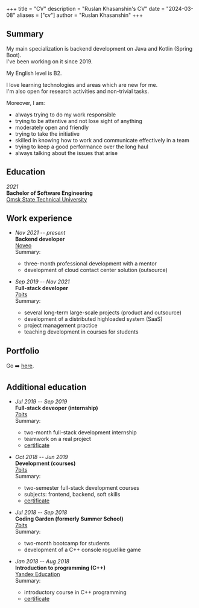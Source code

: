 +++
title = "CV"
description = "Ruslan Khasanshin's CV"
date = "2024-03-08"
aliases = ["cv"]
author = "Ruslan Khasanshin"
+++

## Summary

My main specialization is backend development on Java and Kotlin (Spring Boot).\
I've been working on it since 2019.

My English level is B2.

I love learning technologies and areas which are new for me.\
I'm also open for research activities and non-trivial tasks.

Moreover, I am:
- always trying to do my work responsible
- trying to be attentive and not lose sight of anything
- moderately open and friendly
- trying to take the initiative
- skilled in knowing how to work and communicate effectively in a team
- trying to keep a good performance over the long haul
- always talking about the issues that arise

## Education

*2021*\
**Bachelor of Software Engineering**\
[Omsk State Technical University](https://omgtu.ru/english)

## Work experience

- *Nov 2021 -- present*\
  **Backend developer**\
  [Noveo](https://noveogroup.com)\
  Summary:
  - three-month professional development with a mentor
  - development of cloud contact center solution (outsource)

- *Sep 2019 -- Nov 2021*\
  **Full-stack developer**\
  [7bits](https://7bits.it/)\
  Summary:
  - several long-term large-scale projects (product and outsource)
  - development of a distributed highloaded system (SaaS)
  - project management practice
  - teaching development in courses for students

## Portfolio

Go ➡️ [here](/portfolio).

## Additional education

- *Jul 2019 -- Sep 2019*\
  **Full-stack deveoper (internship)**\
  [7bits](https://internship.itlft.ru)\
  Summary:
  - two-month full-stack development internship
  - teamwork on a real project
  - [certificate](https://drive.google.com/file/d/1KyqLdlHFrag7zAbUZvgwgCcckZKdk_O0/view)

- *Oct 2018 -- Jun 2019*\
  **Development (courses)**\
  [7bits](https://courses.itlft.ru/development)\
  Summary:
  - two-semester full-stack development courses
  - subjects: frontend, backend, soft skills
  - [certificate](https://drive.google.com/file/d/1-zEE8Zy9r200uSdMm3cD4ih4FcASuihl/view)

- *Jul 2018 -- Sep 2018*\
  **Coding Garden (formerly Summer School)**\
  [7bits](https://gardens.itlft.ru/development)\
  Summary:
  - two-month bootcamp for students
  - development of a C++ console roguelike game

- *Jan 2018 -- Aug 2018*\
  **Introduction to programming (C++)**\
  [Yandex Education](https://education.yandex.ru)\
  Summary:
  - introductory course in C++ programming
  - [certificate](https://drive.google.com/file/d/1QI4D7auBt7NFWnGPSnsSB6TYm0VLg-0y/view)
